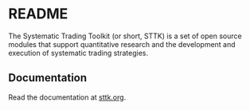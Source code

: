 # README

The Systematic Trading Toolkit (or short, STTK) is a set of open source modules that support quantitative research and the development and execution of systematic trading strategies.



## Documentation

Read the documentation at [sttk.org](sttk.org).
